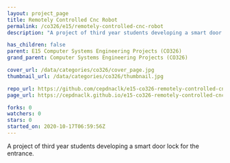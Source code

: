```yaml
---
layout: project_page
title: Remotely Controlled Cnc Robot
permalink: /co326/e15/remotely-controlled-cnc-robot
description: "A project of third year students developing a smart door lock for the entrance."

has_children: false
parent: E15 Computer Systems Engineering Projects (CO326)
grand_parent: Computer Systems Engineering Projects (CO326)

cover_url: /data/categories/co326/cover_page.jpg
thumbnail_url: /data/categories/co326/thumbnail.jpg

repo_url: https://github.com/cepdnaclk/e15-co326-remotely-controlled-cnc-robot
page_url: https://cepdnaclk.github.io/e15-co326-remotely-controlled-cnc-robot

forks: 0
watchers: 0
stars: 0
started_on: 2020-10-17T06:59:56Z
---
```

A project of third year students developing a smart door lock for the entrance.


